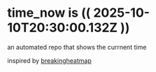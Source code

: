 # time_now is (( 2025-10-10T20:30:00.132Z ))

an automated repo that shows the currnent time

inspired by [breakingheatmap](https://github.com/breakingheatmap/breakingheatmap)